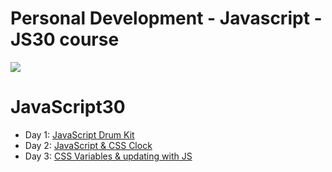 # Personal Development - Javascript - JS30 course
![](https://javascript30.com/images/JS3-social-share.png)

# JavaScript30

- Day 1: [JavaScript Drum Kit](http://htmlpreview.github.io/?https://github.com/matt-harris/pd-js-js30/blob/master/01%20-%20Javascript%20Drum%20Kit/index.html)
- Day 2: [JavaScript & CSS Clock](http://htmlpreview.github.io/?https://github.com/matt-harris/pd-js-js30/blob/master/02%20-%20JS%20and%20CSS%20Clock/index.html)
- Day 3: [CSS Variables & updating with JS](http://htmlpreview.github.io/?https://github.com/matt-harris/pd-js-js30/blob/master/03%20-%20CSS%20Variables/index.html)